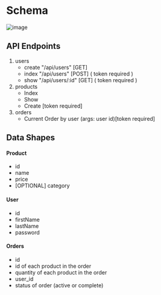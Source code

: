 # Schema

![image](https://user-images.githubusercontent.com/68334383/192117891-2bbaf489-1ec4-4ada-9cf2-d5eb6953e126.png)


## API Endpoints
1. users 
   - create "/api/users" [GET]
   - index "/api/users" [POST] ( token required ) 
   - show "/api/users/:id" [GET] ( token required )
2. products 
    - Index 
   - Show
   - Create [token required]
3. orders 
   - Current Order by user (args: user id)[token required]


## Data Shapes
#### Product
-  id
- name
- price
- [OPTIONAL] category

#### User
- id
- firstName
- lastName
- password

#### Orders
- id
- id of each product in the order
- quantity of each product in the order
- user_id
- status of order (active or complete)

